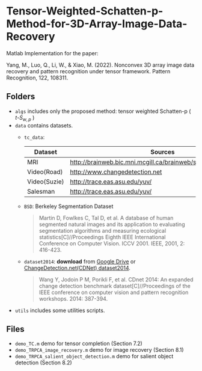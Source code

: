 # Tensor-Weighted-Schatten-p-Method-for-3D-Array-Image-Data-Recovery
Matlab Implementation for the paper:

Yang, M., Luo, Q., Li, W., & Xiao, M. (2022). Nonconvex 3D array image data recovery and pattern recognition under tensor framework. Pattern Recognition, 122, 108311.

## Folders
- `algs` includes only the proposed method: tensor weighted Schatten-p ( $t\text{-}S_{w,p}$ )
- `data` contains datasets.
  - `tc_data`: 
  
    | Dataset | Sources |
    | ---- | ---- |
    | MRI | http://brainweb.bic.mni.mcgill.ca/brainweb/selection_normal.html |
    | Video(Road) | http://www.changedetection.net |
    | Video(Suzie) |  http://trace.eas.asu.edu/yuv/ |
    | Salesman | http://trace.eas.asu.edu/yuv/ |
  - `BSD`: Berkeley Segmentation Dataset
    > Martin D, Fowlkes C, Tal D, et al. A database of human segmented natural images and its application to evaluating segmentation algorithms and measuring ecological statistics[C]//Proceedings Eighth IEEE International Conference on Computer Vision. ICCV 2001. IEEE, 2001, 2: 416-423.
  - `dataset2014`: **download** from [Google Drive](https://drive.google.com/drive/folders/1ksb1tZrCBFUFAMUx-GzSmsDWee2suwzu?usp=sharing) or [ChangeDetection.net(CDNet) dataset2014](http://changedetection.net/).
    > Wang Y, Jodoin P M, Porikli F, et al. CDnet 2014: An expanded change detection benchmark dataset[C]//Proceedings of the IEEE conference on computer vision and pattern recognition workshops. 2014: 387-394.
- `utils` includes some utilities scripts.

## Files
- `demo_TC.m` demo for tensor completion (Section 7.2)
- `demo_TRPCA_image_recovery.m` demo for image recovery (Section 8.1)
- `demo_TRPCA_salient_object_detection.m` demo for salient object detection (Section 8.2)
